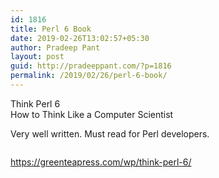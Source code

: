 ```yaml
---
id: 1816
title: Perl 6 Book
date: 2019-02-26T13:02:57+05:30
author: Pradeep Pant
layout: post
guid: http://pradeeppant.com/?p=1816
permalink: /2019/02/26/perl-6-book/
---
```

Think Perl 6  
How to Think Like a Computer Scientist

Very well written. Must read for Perl developers.<figure class="wp-block-image">

<img src="http://pradeeppant.com/wp-content/uploads/2019/02/thinkperl6.jpg" alt="" class="wp-image-1818" srcset="http://pradeeppant.com/wp-content/uploads/2019/02/thinkperl6.jpg 500w, http://pradeeppant.com/wp-content/uploads/2019/02/thinkperl6-229x300.jpg 229w" sizes="(max-width: 500px) 100vw, 500px" /> </figure> 

<https://greenteapress.com/wp/think-perl-6/>